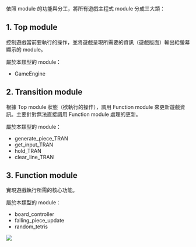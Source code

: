 依照 module 的功能與分工，將所有遊戲主程式 module 分成三大類：
## 1. Top module
控制遊戲當前要執行的操作，並將遊戲呈現所需要的資訊（遊戲版面）輸出給螢幕顯示的 module。

屬於本類型的 module：
- GameEngine

## 2. Transition module
根據 Top module 狀態（欲執行的操作），調用 Function module 來更新遊戲資訊。主要針對無法直接調用 Function module 處理的更新。

屬於本類型的 module：
- generate_piece_TRAN
- get_input_TRAN
- hold_TRAN
- clear_line_TRAN

## 3. Function module
實現遊戲執行所需的核心功能。

屬於本類型的 module：
- board_controller
- falling_piece_update
- random_tetris

![](https://i.imgur.com/ofszoV4.png)
